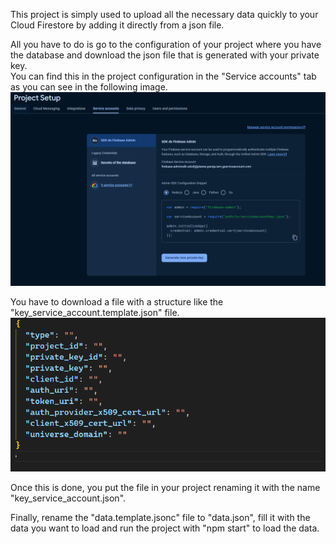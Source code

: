 This project is simply used to upload all the necessary data quickly to your Cloud Firestore by adding it directly from a json file.

All you have to do is go to the configuration of your project where you have the database and download the json file that is generated with your private key.  
You can find this in the project configuration in the "Service accounts" tab as you can see in the following image.
![service_account](images/generate_key.png)

You have to download a file with a structure like the "key_service_account.template.json" file.
![template](images/key_service_template.png)

Once this is done, you put the file in your project renaming it with the name "key_service_account.json".

Finally, rename the "data.template.jsonc" file to "data.json", fill it with the data you want to load and run the project with "npm start" to load the data.
